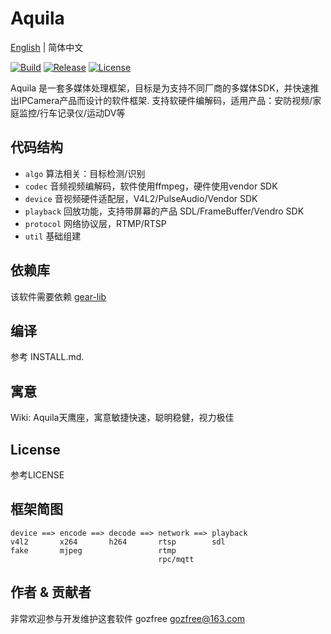 # Aquila

[English](README.md) | 简体中文

[![Build](https://travis-ci.org/gozfree/aquila.svg?branch=master)](https://travis-ci.org/gozfree/aquila)
[![Release](https://img.shields.io/github/release/gozfree/aquila.svg)](https://github.com/gozfree/aquila/releases)
[![License](https://img.shields.io/github/license/gozfree/aquila.svg)](https://github.com/gozfree/aquila/blob/master/LICENSE.MIT)

Aquila 是一套多媒体处理框架，目标是为支持不同厂商的多媒体SDK，并快速推出IPCamera产品而设计的软件框架.
支持软硬件编解码，适用产品：安防视频/家庭监控/行车记录仪/运动DV等



## 代码结构
* `algo`     算法相关：目标检测/识别
* `codec`    音频视频编解码，软件使用ffmpeg，硬件使用vendor SDK
* `device`   音视频硬件适配层，V4L2/PulseAudio/Vendor SDK
* `playback` 回放功能，支持带屏幕的产品 SDL/FrameBuffer/Vendro SDK
* `protocol` 网络协议层，RTMP/RTSP
* `util`     基础组建



## 依赖库
该软件需要依赖 [gear-lib](https://github.com/gozfree/gear-lib)

## 编译
参考 INSTALL.md.

## 寓意
Wiki: Aquila天鹰座，寓意敏捷快速，聪明稳健，视力极佳

## License
参考LICENSE

## 框架简图

```
device ==> encode ==> decode ==> network ==> playback
v4l2       x264       h264       rtsp        sdl
fake       mjpeg                 rtmp
                                 rpc/mqtt
```


## 作者 & 贡献者
非常欢迎参与开发维护这套软件
gozfree <gozfree@163.com>
